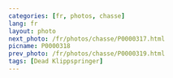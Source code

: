 ```yaml
---
categories: [fr, photos, chasse]
lang: fr
layout: photo
next_photo: /fr/photos/chasse/P0000317.html
picname: P0000318
prev_photo: /fr/photos/chasse/P0000319.html
tags: [Dead Klippspringer]
---
```

